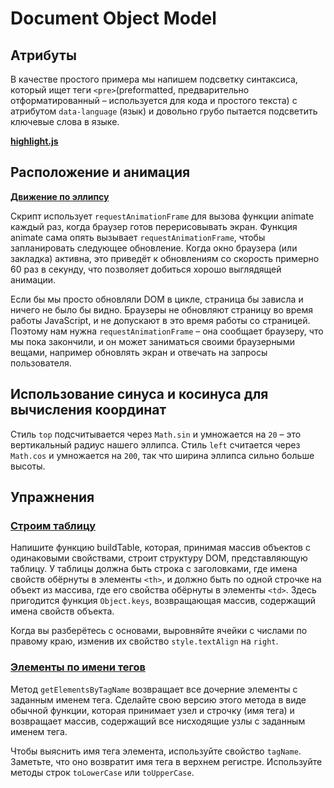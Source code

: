 # Document Object Model

## Атрибуты

В качестве простого примера мы напишем подсветку синтаксиса, который ищет теги ```<pre>```(preformatted, предварительно отформатированный – используется для кода и простого текста) с атрибутом ```data-language``` (язык) и довольно грубо пытается подсветить ключевые слова в языке.

**[highlight.js](./highlight.js)**

## Расположение и анимация

**[Движение по эллипсу](./ellipse.html)**

Скрипт использует ```requestAnimationFrame``` для вызова функции animate каждый раз, когда браузер готов перерисовывать экран. Функция animate сама опять вызывает ```requestAnimationFrame```, чтобы запланировать следующее обновление. Когда окно браузера (или закладка) активна, это приведёт к обновлениям со скорость примерно 60 раз в секунду, что позволяет добиться хорошо выглядящей анимации.

Если бы мы просто обновляли DOM в цикле, страница бы зависла и ничего не было бы видно. Браузеры не обновляют страницу во время работы JavaScript, и не допускают в это время работы со страницей. Поэтому нам нужна ```requestAnimationFrame``` – она сообщает браузеру, что мы пока закончили, и он может заниматься своими браузерными вещами, например обновлять экран и отвечать на запросы пользователя.

## Использование синуса и косинуса для вычисления координат

Стиль ```top``` подсчитывается через ```Math.sin``` и умножается на ```20``` – это вертикальный радиус нашего эллипса. Стиль ```left``` считается через ```Math.cos``` и умножается на ```200```, так что ширина эллипса сильно больше высоты.

## Упражнения

### [Строим таблицу](./table.html)

Напишите функцию buildTable, которая, принимая массив объектов с одинаковыми свойствами, строит структуру DOM, представляющую таблицу. У таблицы должна быть строка с заголовками, где имена свойств обёрнуты в элементы ```<th>```, и должно быть по одной строчке на объект из массива, где его свойства обёрнуты в элементы ```<td>```. Здесь пригодится функция ```Object.keys```, возвращающая массив, содержащий имена свойств объекта.

Когда вы разберётесь с основами, выровняйте ячейки с числами по правому краю, изменив их свойство ```style.textAlign``` на ```right```.

### [Элементы по имени тегов](./tags.html)

Метод ```getElementsByTagName``` возвращает все дочерние элементы с заданным именем тега. Сделайте свою версию этого метода в виде обычной функции, которая принимает узел и строчку (имя тега) и возвращает массив, содержащий все нисходящие узлы с заданным именем тега.

Чтобы выяснить имя тега элемента, используйте свойство ```tagName```. Заметьте, что оно возвратит имя тега в верхнем регистре. Используйте методы строк ```toLowerCase``` или ```toUpperCase```.